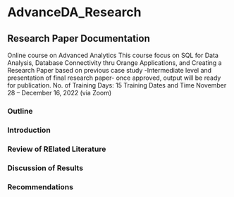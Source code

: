 # AdvanceDA_Research

## Research Paper Documentation
Online course on Advanced Analytics
This course focus on SQL for Data Analysis, Database Connectivity thru
Orange Applications, and Creating a Research Paper based on previous case
study -Intermediate level and presentation of final research paper- once approved,
output will be ready for publication.
No. of Training Days: 15
Training Dates and Time November 28 – December 16, 2022 (via Zoom)

### Outline
### Introduction
### Review of RElated Literature
### Discussion of Results
### Recommendations
